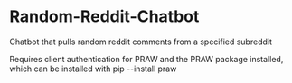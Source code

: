 # Random-Reddit-Chatbot
Chatbot that pulls random reddit comments from a specified subreddit


Requires client authentication for PRAW and the PRAW package installed, which can be installed with pip --install praw
